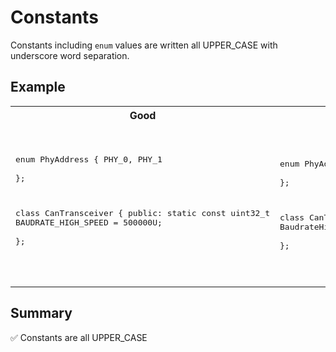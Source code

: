 # Constants
Constants including `enum` values are written all UPPER_CASE with underscore
word separation.

## Example
<table>
<tr><th width="400px">Good</th><th width="400px">Bad</th></tr>
<tr><td><pre lang="cpp">

enum PhyAddress
{
    PHY_0,
    PHY_1    
};

class CanTransceiver
{
public:
    static const
    uint32_t BAUDRATE_HIGH_SPEED = 500000U;    
};

</pre></td><td><pre lang="cpp">

enum PhyAddress
{
    phy0,
    phy1    
};

class CanTransceiver
{
public:
    static const
    uint32_t BaudrateHighSpeed = 500000U;    
};

</pre></td></tr>
</table>

## Summary
:white_check_mark: Constants are all UPPER_CASE


